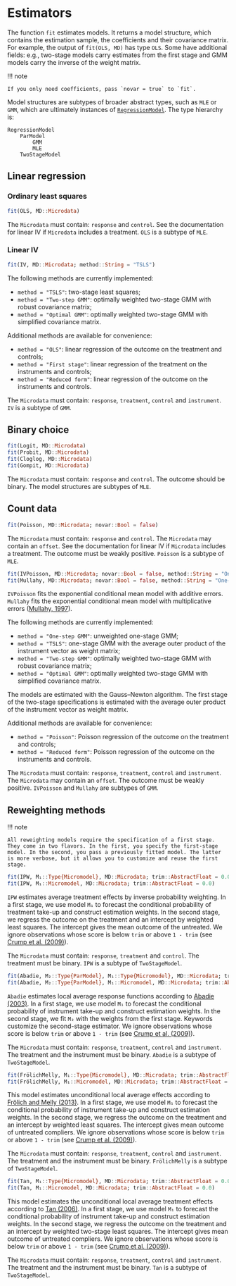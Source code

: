 # Estimators

The function `fit` estimates models. It returns a model structure, which contains the estimation sample, the coefficients and their covariance matrix. For example, the output of `fit(OLS, MD)` has type `OLS`. Some have additional fields: e.g., two-stage models carry estimates from the first stage and GMM models carry the inverse of the weight matrix.

!!! note

    If you only need coefficients, pass `novar = true` to `fit`.

Model structures are subtypes of broader abstract types, such as `MLE` or `GMM`, which are ultimately instances of [`RegressionModel`](http://juliastats.github.io/StatsBase.jl/stable/statmodels.html). The type hierarchy is:

```
RegressionModel
    ParModel
        GMM
        MLE
    TwoStageModel
```

## Linear regression

### Ordinary least squares

```julia
fit(OLS, MD::Microdata)
```

The `Microdata` must contain: `response` and `control`. See the documentation for linear IV if `Microdata` includes a treatment. `OLS` is a subtype of `MLE`.

### Linear IV

```julia
fit(IV, MD::Microdata; method::String = "TSLS")
```

The following methods are currently implemented:

- `method = "TSLS"`: two-stage least squares;
- `method = "Two-step GMM"`: optimally weighted two-stage GMM with robust covariance matrix;
- `method = "Optimal GMM"`: optimally weighted two-stage GMM with simplified covariance matrix.

Additional methods are available for convenience:

- `method = "OLS"`: linear regression of the outcome on the treatment and controls;
- `method = "First stage"`: linear regression of the treatment on the instruments and controls;
- `method = "Reduced form"`: linear regression of the outcome on the instruments and controls.

The `Microdata` must contain: `response`, `treatment`, `control` and `instrument`. `IV` is a subtype of `GMM`.

## Binary choice

```julia
fit(Logit, MD::Microdata)
fit(Probit, MD::Microdata)
fit(Cloglog, MD::Microdata)
fit(Gompit, MD::Microdata)
```

The `Microdata` must contain: `response` and `control`. The outcome should be binary. The model structures are subtypes of `MLE`.

## Count data

```julia
fit(Poisson, MD::Microdata; novar::Bool = false)
```

The `Microdata` must contain: `response` and `control`. The `Microdata` may contain an `offset`. See the documentation for linear IV if `Microdata` includes a treatment. The outcome must be weakly positive. `Poisson` is a subtype of `MLE`.

```julia
fit(IVPoisson, MD::Microdata; novar::Bool = false, method::String = "One-step GMM")
fit(Mullahy, MD::Microdata; novar::Bool = false, method::String = "One-step GMM")
```

`IVPoisson` fits the exponential conditional mean model with additive errors. `Mullahy` fits the exponential conditional mean model with multiplicative errors ([Mullahy, 1997](http://www.jstor.org/stable/2951410)).

The following methods are currently implemented:

- `method = "One-step GMM"`: unweighted one-stage GMM;
- `method = "TSLS"`: one-stage GMM with the average outer product of the instrument vector as weight matrix;
- `method = "Two-step GMM"`: optimally weighted two-stage GMM with robust covariance matrix;
- `method = "Optimal GMM"`: optimally weighted two-stage GMM with simplified covariance matrix.

The models are estimated with the Gauss–Newton algorithm. The first stage of the two-stage specifications is estimated with the average outer product of the instrument vector as weight matrix.

Additional methods are available for convenience:

- `method = "Poisson"`: Poisson regression of the outcome on the treatment and controls;
- `method = "Reduced form"`: Poisson regression of the outcome on the instruments and controls.

The `Microdata` must contain: `response`, `treatment`, `control` and `instrument`. The `Microdata` may contain an `offset`. The outcome must be weakly positive. `IVPoisson` and `Mullahy` are subtypes of `GMM`.

## Reweighting methods

!!! note

    All reweighting models require the specification of a first stage. They come in two flavors. In the first, you specify the first-stage model. In the second, you pass a previously fitted model. The latter is more verbose, but it allows you to customize and reuse the first stage.

```julia
fit(IPW, M₁::Type{Micromodel}, MD::Microdata; trim::AbstractFloat = 0.0)
fit(IPW, M₁::Micromodel, MD::Microdata; trim::AbstractFloat = 0.0)
```

`IPW` estimates average treatment effects by inverse probability weighting. In a first stage, we use model `M₁` to forecast the conditional probability of treatment take-up and construct estimation weights. In the second stage, we regress the outcome on the treatment and an intercept by weighted least squares. The intercept gives the mean outcome of the untreated. We ignore observations whose score is below `trim` or above `1 - trim` (see [Crump et al. (2009)](http://jstor.org/stable/27798811)).

The `Microdata` must contain: `response`, `treatment` and `control`. The treatment must be binary. `IPW` is a subtype of `TwoStageModel`.

```julia
fit(Abadie, M₂::Type{ParModel}, M₁::Type{Micromodel}, MD::Microdata; trim::AbstractFloat = 0.0, kwargs...)
fit(Abadie, M₂::Type{ParModel}, M₁::Micromodel, MD::Microdata; trim::AbstractFloat = 0.0 kwargs...)
```

`Abadie` estimates local average response functions according to [Abadie (2003)](https://www.sciencedirect.com/science/article/pii/S0304407602002014). In a first stage, we use model `M₁` to forecast the conditional probability of instrument take-up and construct estimation weights. In the second stage, we fit `M₂` with the weights from the first stage. Keywords customize the second-stage estimator. We ignore observations whose score is below `trim` or above `1 - trim` (see [Crump et al. (2009)](http://jstor.org/stable/27798811)).

The `Microdata` must contain: `response`, `treatment`, `control` and `instrument`. The treatment and the instrument must be binary. `Abadie` is a subtype of `TwoStageModel`.

```julia
fit(FrölichMelly, M₁::Type{Micromodel}, MD::Microdata; trim::AbstractFloat = 0.0)
fit(FrölichMelly, M₁::Micromodel, MD::Microdata; trim::AbstractFloat = 0.0)
```

This model estimates unconditional local average effects according to [Frölich and Melly (2013)](http://doi.org/10.1080/07350015.2013.803869). In a first stage, we use model `M₁` to forecast the conditional probability of instrument take-up and construct estimation weights. In the second stage, we regress the outcome on the treatment and an intercept by weighted least squares. The intercept gives mean outcome of untreated compliers. We ignore observations whose score is below `trim` or above `1 - trim` (see [Crump et al. (2009)](http://jstor.org/stable/27798811)).

The `Microdata` must contain: `response`, `treatment`, `control` and `instrument`. The treatment and the instrument must be binary. `FrölichMelly` is a subtype of `TwoStageModel`.

```julia
fit(Tan, M₁::Type{Micromodel}, MD::Microdata; trim::AbstractFloat = 0.0)
fit(Tan, M₁::Micromodel, MD::Microdata; trim::AbstractFloat = 0.0)
```

This model estimates the unconditional local average treatment effects according to
[Tan (2006)](http://doi.org/10.1198/016214505000001366). In a first stage, we use model `M₁` to forecast the conditional probability of instrument take-up and construct estimation weights. In the second stage, we regress the outcome on the treatment and an intercept by weighted two-stage least squares. The intercept gives mean outcome of untreated compliers. We ignore observations whose score is below `trim` or above `1 - trim` (see [Crump et al. (2009)](http://jstor.org/stable/27798811)).

The `Microdata` must contain: `response`, `treatment`, `control` and `instrument`. The treatment and the instrument must be binary. `Tan` is a subtype of `TwoStageModel`.
